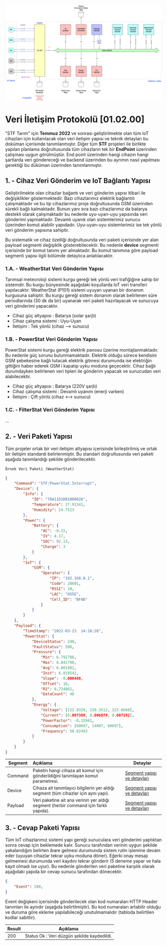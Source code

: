 ![Blok Diagram](/Veri%20%C4%B0leti%C5%9Fim%20Yap%C4%B1s%C4%B1/Images/Block%20Diagram.jpg)

# Veri İletişim Protokolü [01.02.00]

"STF Tarım" için **Temmuz 2022** ve sonrası geliştirilmekte olan tüm IoT cihazları için kullanılacak olan veri iletişim yapısı ve teknik detayları bu doküman içerisinde tanımlanmıştır. Diğer tüm **STF** projeleri ile birlikte yapılan planlama doğrultusunda tüm cihazların tek bir **EndPoint** üzerinden çalışması uygun görülmüştür. End point üzerinden hangi cihazın hangi şartlarda veri göndereceği ve backend üzerinden bu ayrımın nasıl yapılması gerektiği bu düküman üzerinden tanımlanmıştır. 

## 1. - Cihaz Veri Gönderim ve IoT Bağlantı Yapısı

Geliştirilmekte olan cihazlar bağantı ve veri gönderim yapısı itibari ile değişiklikler göstermektedir. Bazı cihazlarımız elektrik bağlantılı çalışmaktadır ve bu tip cihazlarımız proje doğrultusunda GSM üzerinden sürekli bağlı kalmaktadır. Bunun yanı sıra bazı cihazlarımız da batarya destekli olarak çalışmaktadır bu nedenle uyu-uyan-uyu yapısında veri gönderimi yapmaktadır. Devamlı uyanık olan sistemlerimiz sunucu üzerinden komut alabilir yapıdadır. Uyu-uyan-uyu sistemlerimiz ise tek yönlü veri gönderim yapısına sahiptir.

Bu sistematik ve cihaz özelliği doğrultusunda veri paketi içerisinde yer alan payload segmenti değişiklik gösterebilecektir. Bu nedenle **device** segmenti içerisinde bir komut tanımı yer almaktadır. Bu komut tanımına göre payload segmenti yapısı ilgili bölümde detaylıca anlatılacaktır.

### 1.A. - WeatherStat Veri Gönderim Yapısı

Tarımsal meteoroloji sistemi kurgu gereği tek yönlü veri trafiğiğine sahip bir sistemdir. Bu kurgu bünyesinde aşağıdaki koşullarda IoT veri transferi yapılacaktır. WeatherStat (P101) sistemi uyuyan uyanan bir donanım kurgusuna sahiptir. Bu kurgu gereği sistem donanım olarak belirlenen süre periodlarında (30 dk da bir) uyanarak veri paketi hazırlayacak ve sunucuya veri gönderimi yapacaktır. 

* Cihaz güç altyapısı : Batarya (solar şarjlı)
* Cihaz çalışma sistemi : Uyu-Uyan
* İletişim : Tek yönlü (cihaz --> sunucu)

### 1.B. - PowerStat Veri Gönderim Yapısı

PowerStat sistemi kurgu gereği elektrik panosu üzerine montajlanmaktadır. Bu nedenle güç sorunu bulunmamaktadır. Elektrik olduğu sürece kendisini GSM şebekesine bağlı tutacak elektrik gitmesi durumunda ise elektriğin gittiğini haber ederek GSM i kapatıp uyku moduna geçecektir. Cihaz bağlı durumdayken belirlenen veri tipleri ile gönderim yapacak ve sunucudan veri alabilecektir. 

* Cihaz güç altyapısı : Batarya (220V şarjlı)
* Cihaz çalışma sistemi : Devamlı uyanım (enerji varken)
* İletişim : Çift yönlü (cihaz <--> sunucu)

### 1.C. - FilterStat Veri Gönderim Yapısı
...

## 2. - Veri Paketi Yapısı

Tüm projeler ortak bir veri iletişim altyapısı içerisinde birleştirilmiş ve ortak bir iletişim standardı belirlenmiştir. Bu standart doğrultusunda veri paketi aşağıda tanımlandığı şekilde gönderilecektir.

    Örnek Veri Paketi (WeatherStat)

```json
{
    "Command": "STF:PowerStat.Interrupt",
    "Device": {
        "Info": {
            "ID": "70A11D1D01000026",
            "Temperature": 27.91341,
            "Humidity": 24.7523
        },
        "Power": {
            "Battery": {
                "AC": -0.15,
                "IV": 4.17,
                "SOC": 92.13,
                "Charge": 3
            }
        },
        "IoT": {
            "GSM": {
                "Operator": {
                    "IP": "192.168.0.1",
                    "Code": 28601,
                    "RSSI": 10,
                    "LAC": "855E",
                    "Cell_ID": "BFAB"
                }
            }
        }
    },
    "Payload": {
        "TimeStamp": "2022-03-23  14:18:28",
        "PowerStat": {
            "DeviceStatus": 240,
            "FaultStatus": 500,
            "Pressure": {
                "Min": 6.792786,
                "Max": 6.841798,
                "Avg": 6.801981,
                "Inst": 6.819542,
                "Slope": -0.000488,
                "Offset": 16,
                "R2": 0.724861,
                "DataCount": 48
            },
            "Energy": {
                "Voltage": [222.0329, 220.3512, 223.6668],
                "Current": [0.007388, 0.006879, 0.007192],
                "PowerFactor": -0.15941,
                "Consumption": [60697, 14007, 60697],
                "Frequency": 50.02493
            }
        }
    }
}
```

| Segment | Açıklama                                                                              | Detaylar                                         |
|---------|:--------------------------------------------------------------------------------------|--------------------------------------------------|
| Command | Paketin hangi cihaza ait komut için gönderildiğini tanımlayan komut parametresi.      | [Segment yapısı ve detayları](Command/Readme.md) |
| Device  | Cihaza ait tanımlayıcı bilgilerin yer aldığı segment (tüm cihazlar için aynı yapı).   | [Segment yapısı ve detayları](Device/Readme.md)  |
| Payload | Veri paketine ait ana verinin yer aldığı segment (herbir command için farklı yapıda). | [Segment yapısı ve detayları](Payload/Readme.md) |

## 3. - Cevap Paketi Yapısı

Tüm IoT cihazlarımız sistemi yapı gereği sunuculara veri gönderimi yaptıktan sonra cevap için beklemede kalır. Sunucu tarafından verinin uygun şekilde yakalandığını belirten ibare gelmesi durumunda sistem rutin işlemine devam eder (uyuyan cihazlar tekrar uyku moduna döner). Eğerki onay mesajı gelmemesi durumunda veri kaydını tekrar gönderir (5 deneme yapar ve hala kayıt olmadı ise uyur). Bu nedenle gönderilen veri paketine karşılık olarak aşağıdaki yapıda bir cevap sunucu tarafından dönecektir.


```json
{
	"Event": 200,
}
```

Event değişkeni içerisinde gönderilecek olan kod numaraları HTTP Header tanımları ile aynıdır (aşağıda belirtilmiştir). Bu kod numaraları artabilir olduğu ve duruma göre ekleme yapılabileceği unutulmamalıdır (tabloda belirtilen kodlar sabittir).

| Result  | Açıklama                                    |
|---------|---------------------------------------------|
| 200     | Status Ok : Veri düzgün şekilde kaydedildi. |
